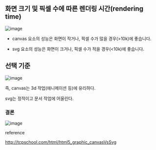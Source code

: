 
## 화면 크기 및 픽셀 수에 따른 렌더링 시간(rendering time)

![image](https://user-images.githubusercontent.com/40421183/131690950-457c8c24-b086-4cf1-a2bf-116563a8ae31.png)

- canvas 요소의 성능은 화면이 작거나, 픽셀 수가 많을 경우(>10k)에 좋습니다.

- svg 요소의 성능은 화면이 크거나, 픽셀 수가 적을 경우(<10k)에 좋습니다.

## 선택 기준 

![image](https://user-images.githubusercontent.com/40421183/131691077-ed983359-b1de-4880-bf13-6d5ce3694ad7.png)

즉, canvas는 3d 작업(애니메이션 등)에 유리하다.

svg는 정적이고 문서 작업에 어울린다.

### 결론

![image](https://user-images.githubusercontent.com/40421183/131691252-1ffc3b3f-d4b6-4353-8abf-29d535ea2308.png)

reference 

http://tcpschool.com/html/html5_graphic_canvasVsSvg

